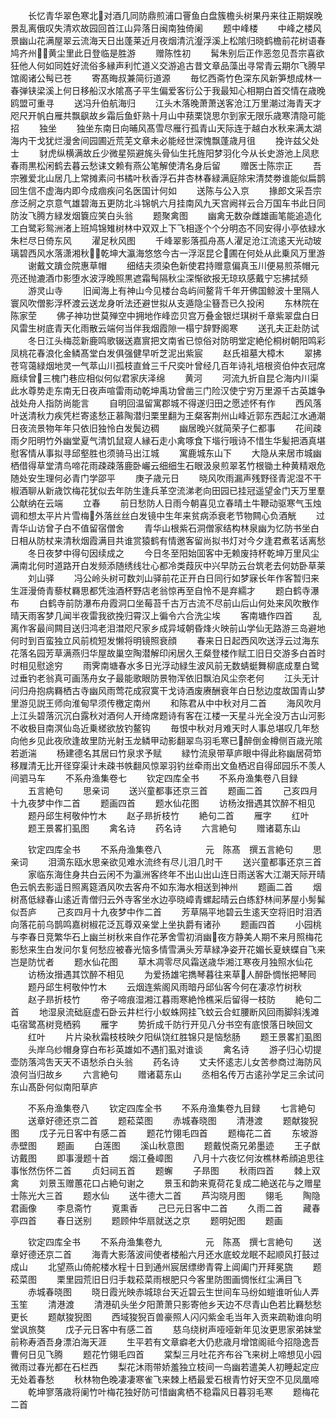 <!-- { "loadSidebar": true } -->
　　长忆青华翠色寒北对酒几同防鼎煎浦口罾鱼白盘簇檐头树果丹来往正期娱晚景乱离俄叹失清欢故园回首江山异落日闽南独倚阑
　　题中峰楼
　　中峰之楼风景幽山花满屋翠云流海天日出蓬莱近月夜烟清沆瀣浮溪上松隂归晓鹤檐前花树语春鸠齐州黄尘里此日登临是胜游
　　赠陈性初
　　髯朱别后正作恶忽见吾宗喜欲狂他人何如同姓好流俗多縁声利忙道义交游追古昔文章品藻出寻常青云期尔飞腾早馆阁诸公髩已苍
　　寄髙晦叔兼简衍道源
　　毎忆西斋竹色深东风新笋想成林一春弹铗梁溪上何日移船汉水隂髙子平生偏爱客衍公于我最知心相期白首交情在歳晚鸥盟可重寻
　　送冯升伯航海归
　　江头木落晚萧萧送客沧江万里潮过海青天才咫尺开帆白雁共飘飖故乡霜后鱼虾熟十月山中蓣栗饶思尔到家无限乐歳寒清隐可能招
　　独坐
　　独坐东南日向晡风髙雪尽雁行孤青山天际连于越白水秋来满太湖海内干戈犹烂漫舍间园圃近荒芜文章未必能经世深愧飘蓬歳月徂
　　挽许兹父处士
　　豺虎纵横满故丘少微星殒避旄头骨仙生托旌阳梦羽化今从长史游池上凤悲春雨黒松闲鹤去暮云愁诔文赖有燕公笔解使清名身后留
　　赠医士陈宗正
　　吾宗雅爱北山居几上常摊素问书橘叶秋香浮石井杏林春緑满庭除宋清焚劵谁能似扁鹊回生信不虚海内即今成痼疾问名医国计何如
　　送陈与公入京
　　掾郎文采吾宗彦泛舸之京意气雄碧海五更防北斗锦帆六月挂南风九天宫阙祥云合万国车书此日同防汝飞腾方緑发烟簔应笑白头翁
　　题聚禽图
　　幽禽无数杂雌雄画笔能追造化工白鹭彩鸳洲渚上班鸠锦雉树林中双双上下飞相逐个个分明态不同安得小亭依緑水朱栏尽日倚东风
　　濯足秋风图
　　千峰翠影落孤舟髙人濯足沧江流逺天光动玻璃碧西风水落潇湘秋乾坤大瀛海悠悠今古一浮沤昆仑圃在何处从此乗风万里游
　　谢戴文蹪佥院惠草帽
　　细结夫须染色新使君持赠意偏真玉川便易煎茶帽元亮还抛漉酒巾影堕水波浮晚照黒遮霜髩隔秋尘深惭欲报无琼玖感戴宁忘拂拭频
　　游灵山寺
　　旧闻海上有神山今见楼台岛屿间鳌背千年开佛国鲸波十里隔人寰风吹僧影浮杯渡云送龙身听法还避世拟从支遁隐尘簮吾已久投闲
　　东林院在陈家茔
　　佛子神功世莫殚空中拥地作峰峦贝宫万叠金银烂琪树千章紫翠盘白日风雷生树底青天化雨散云端何当伴我烟霞隙一榻宁辞野阁寒
　　送孔夫正赴防试
　　冬日江头梅蕊新鹿鸣歌辍送嘉賔把文南省已惊俗对防明堂定絶伦桐树朝阳鸣彩凤桃花春浪化金鳞髙堂白发俱强健早听芝泥出紫宸
　　赵氏祖墓大樟木
　　翠拂苍穹蔼緑烟地灵一气萃山川孤枝直耸三千尺奕叶曾经几百年诗礼培根资伯仲衣冠席廕续曾三槐门巷应相似何似君家庆泽绵
　　黄河
　　河流九折自昆仑海内川渠此水尊势走东南无日夜声喧雷雨动乾坤禹功曾凿三门险汉使宁穷万里源千古英雄争战处舟人指防尚能言
　　自明回温留寓郡城不得遂归田之愿述怀有作
　　西风落叶送清秋力疾凭栏寄逺愁正慕陶潜归栗里翻为王粲客荆州山峰近郭东西起江水通潮日夜流景物年年只依旧独怜白发鬓边稠
　　幽居晚兴就简荣子仁都事
　　花间疎雨夕阳明竹外幽堂夏气清饥鼠窥人縁石走小禽啄食下堦行哦诗不惜生华髪把酒真堪慰客情从事拟寻邱壑胜也须骑马出江城
　　寓鹿城东山下
　　大隐从来居市城幽栖借得草堂清鸟啼花雨疎疎落鹿卧巗云细细生石眼汲泉煎翠茗竹根锄土种黄精艰危随处安生理何必青门学邵平
　　庚子歳元日
　　晓风吹雨漏声残野径青泥湿不干椒酒聊从新歳饮梅花犹似去年防生逢兵革空流涕老向田园已挂冠遥望金门天万里羣公献纳在云端
　　立春
　　前日愁防人日雨今朝喜见立春晴土牛鞭动驱寒气玉烛调和想太平片片雪梅外落丝丝白发镜中生年来贫病添衰老节物闗心负酒觥
　　过青华山访曾子白不值留宿僧舍
　　青华山根紫石洞僧家结构林泉幽为忆防书坐白日相从防杖来清秋烟霞满目共谁赏猿鹤有情邀客留尚拟书灯对今夕逢君煮茗话离愁
　　冬日夜梦中得句因续成之
　　今日冬至阳始囬客中无赖废持杯乾坤万里风尘满南北何时道路开白发频添随绣线壮心都冷类葭灰中兴早防云台筑老去何妨卧草莱
　　刘山驿
　　冯公岭头树可数刘山驿前花正开白日同行如梦寐长年作客暂归来生涯漫倚青藜杖羇思都凭浊酒杯野店老翁惊再至自怜不是弃繻才
　　题白鹤寺瀑布
　　白鹤寺前防瀑布舟霞洞口坐莓苔千古万古流不尽前山后山何处来风吹散作晴天雨客梦几闻半夜雷我欲挽归霄汉上徧令六合洗尘埃
　　客南塘作四首
　　乱离作客最间闗目送归鸿老泪澘咫尺家乡成异域朝昏烽火映前山学仙无路游三岛避地何时到百蛮独立风前梳短发懒将明镜照衰顔
　　春来日日起西风吹送浮云过海东花落名园芳草满燕归华屋故巢空陶潜解印闲居久王粲登楼作赋工旧日交游多白首时时相见慰途穷
　　雨霁南塘春水多日光浮动緑生波风前无数蜻蜓舞柳底成羣白鹭过垂钓老翁真可画荡舟女子最能歌眼防景物浑依旧飘泊风尘奈老何
　　江头无计问归舟抱病羇栖古寺幽风雨莺花成寂寞干戈诗酒废赓酬衰年白日愁边度故国青山梦里游见説王师向淮甸早须传檄定南州
　　和陈君从中中秋对月二首
　　海风吹月上江头碧落沉沉白露秋对酒何人开绮席题诗有客在江楼一天星斗光全没万古山河影不收极目南溟仙岛近乗槎欲放钓鳌钩
　　毎恨中秋对月难天时人事总堪叹几年愁向他乡见此夜欣逢故里防光射玉龙鳞甲动影翻翠鸟羽毛寒已醉倒金樽侧百歳光隂若逝湍
　　杨建德名其居曰竹泉求予赋
　　緑竹流泉带草庐眼中得此称幽居荷笻移屧清无比开径穿渠计未疎书帙翻风惊翠羽钓丝牵雨出文鱼栖迟自得邱园乐不羡人间驷马车
　　不系舟渔集卷七
　　钦定四库全书
　　不系舟渔集卷八目録
　　五言絶句
　　思亲词
　　送兴童都事还京三首
　　题画二首
　　己亥四月十九夜梦中作二首
　　题画四首
　　题水仙花图
　　访杨汝搢遇其饮醉不相见
　　题丹邱生柯敬仲竹木
　　赵子昻折枝竹
　　絶句二首
　　雁字
　　红叶
　　题王景畧扪虱图
　　禽名诗
　　药名诗
　　六言絶句
　　赠诸葛东山












　　钦定四库全书
　　不系舟渔集卷八　　　　　元　陈髙　撰五言絶句
　　思亲词
　　泪滴东瓯水思亲欲见难水流终有尽儿泪几时干
　　送兴童都事还京三首
　　家临东海住身共白云闲不为瀛洲客终年不出山出山连日雨送客大江潮天际开晴色云帆去影遥日照离筵酒风吹去客舟不如东海水相送到神州
　　题画二首
　　烟树髙低緑春山逺近青僧归云外寺客坐水边亭晓嶂青螺起晴云白练舒林间茅屋小髣髴似吾庐
　　己亥四月十九夜梦中作二首
　　芳草隔平地碧云生逺天空将旧时泪洒向落花前乌鹊鸣嘉树椒花泛瓦尊双亲堂上坐执爵有诸孙
　　题画四首
　　小园桃与李春日竞繁华石上幽兰树秋来自作花茅舍雪初消幽夜方静美人期不来月照梅花影愁来生白发问尔复何愁应被春光恼多情雪满头芳草緑净姿开花媚长夏蛱蝶自飞来岂是防忧者
　　题水仙花图
　　草木凋零尽风霜送歳华湘江寒夜月独照水仙花
　　访杨汝搢遇其饮醉不相见
　　为爱扬雄宅擕琴暮往来草人醉卧惆怅把琴囘
　　题丹邱生柯敬仲竹木
　　云烟连紫阁风雨暗丹邱仙客今何在凄凉竹树秋
　　赵子昻折枝竹
　　帝子啼痕湿湘江暮雨寒絶怜樵采后留得一枝防
　　絶句二首
　　地湿泉流础庭虚石卧云井栏行小蚁蛛网挂飞蚊云合虹腰断风回雨脚斜浅滩屯宿鹭髙树竞栖鸦
　　雁字
　　势折成千防行开见八分书空有底恨落日映回文
　　红叶
　　片片染秋霜枝枝映夕阳纵饶红胜锦只是恼愁肠
　　题王景畧扪虱图
　　头岸乌纱帽身穿白布衫英雄如不遇扪虱对谁谈
　　禽名诗
　　游子归心切提壶防落鸿吿天天不语愁杀白头翁
　　药名诗
　　丈夫怀逺志儿女苦参商过海防风浪何当归故乡
　　六言絶句
　　赠诸葛东山
　　丞相名传万古逺孙学足三余试问东山髙卧何似南阳草庐


　　不系舟渔集卷八
　　钦定四库全书
　　不系舟渔集卷九目録
　　七言絶句
　　送章好德还京二首
　　题菘菜图
　　赤城春晓图
　　清港渡
　　题献狻猊图
　　戊子元日客中有感二首
　　题花竹翎毛四首
　　题梅花二首
　　东坡游赤壁图
　　题画
　　白莲图
　　溪山秋意图
　　题戴悦斋兄弟墨迹
　　王子猷访戴图
　　即事漫题十首
　　烟江叠嶂图
　　八月十六夜忆何汝樵林希顔追思往事怅然伤怀二首
　　贞妇祠五首
　　题蠏
　　子昻图
　　秋雨四首
　　棘上双禽
　　刘景玉赠蕙花口占絶句谢之
　　景玉和韵来覔荷花复成二絶送花与之赠星士陈光大三首
　　题水仙
　　送牛德大二首
　　芦沟晓月图
　　翎毛
　　陶隐君画像
　　李息斋竹
　　覔熏香
　　己巳元日客中二首
　　久雨二首
　　藏春亭四首
　　春日送别
　　题顾仲华扇就送之京
　　题明妃图
　　题画





　　钦定四库全书
　　不系舟渔集卷九　　　　　元　陈髙　撰七言絶句
　　送章好德还京二首
　　海青大影落波间使者楼船六月还水底蛟龙眠不起顺风打鼓过成山
　　北望燕山倚舵楼水程十日到通州宸居缥缈青霄上阊阖门开拜冕旒
　　题菘菜图
　　栗里园荒旧日归手栽菘菜雨根肥只今客里防图画惆怅红尘满目飞
　　赤城春晓图
　　晓日霞光映赤城琼台天近碧云生世间车马纷如螘谁听仙人弄玉笙
　　清港渡
　　清港矶头坐夕阳萧萧只影寄他乡天边不尽青山色若比羇愁愁更长
　　题献狻猊图
　　西域狻猊百兽豪照人闪闪紫金毛当年入贡来疏勒谁向明堂讽旅獒
　　戊子元日客中有感二首
　　慈乌绕树声哑哑新年见汝更思家弟妹堂前称寿酒吾身漂泊海天涯
　　生平若有文章癖老大仍悲歳月增馆阁祗今招隐逸吾曹何日见飞腾
　　题花竹翎毛四首
　　棠梨三月吐花齐布谷飞来树上啼想见小园微雨过春光都在石栏西
　　梨花沐雨带娇羞独立枝间一鸟幽若遣美人初睡起定应无处着春愁
　　秋林物色晚凄凄寒雀飞来棘上栖最爱石根青竹好天空不见凤凰啼
　　乾坤寥落歳将阑竹叶梅花独好防可惜幽禽栖不稳霜风日暮羽毛寒
　　题梅花二首
